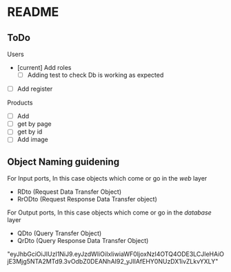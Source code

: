 # README

## ToDo

Users

- [current] Add roles
  - [ ] Adding test to check Db is working as expected
- [ ] Add register

<!--
-->

Products

- [ ] Add
- [ ] get by page
- [ ] get by id
- [ ] Add image

## Object Naming guidening

For Input ports, In this case objects which come or go in the *web* layer

- RDto (Request Data Transfer Object)
- RrODto (Request Response Data Transfer object)

For Output ports, In this case objects which come or go in the *database* layer

- QDto (Query Transfer Object)
- QrDto (Query Response Data Transfer Object)

"eyJhbGciOiJIUzI1NiJ9.eyJzdWIiOiIxIiwiaWF0IjoxNzI4OTQ4ODE3LCJleHAiOjE3Mjg5NTA2MTd9.3vOdbZ0DEANhAI92_yJlIAfEHY0NUzDX1ivZLkvYXLY"